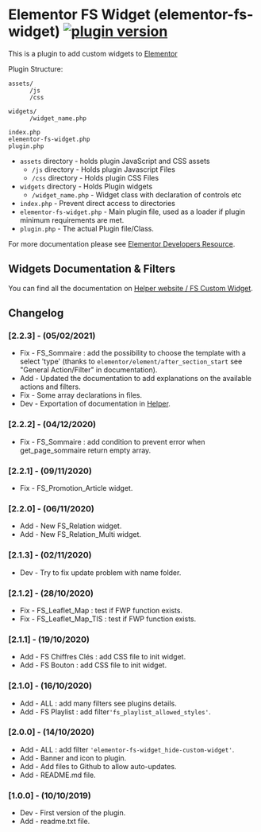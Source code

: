# Elementor FS Widget (elementor-fs-widget) [![plugin version](https://img.shields.io/badge/version-v2.2.3-color.svg)](https://github.com/Faire-savoir/elementor-fs-widget/releases/latest)

This is a plugin to add custom widgets to [Elementor](https://github.com/pojome/elementor/)

Plugin Structure:
```
assets/
      /js
      /css

widgets/
      /widget_name.php

index.php
elementor-fs-widget.php
plugin.php
```

* `assets` directory - holds plugin JavaScript and CSS assets
  * `/js` directory - Holds plugin Javascript Files
  * `/css` directory - Holds plugin CSS Files
* `widgets` directory - Holds Plugin widgets
  * `/widget_name.php` - Widget class with declaration of controls etc
* `index.php`	- Prevent direct access to directories
* `elementor-fs-widget.php`	- Main plugin file, used as a loader if plugin minimum requirements are met.
* `plugin.php` - The actual Plugin file/Class.

For more documentation please see [Elementor Developers Resource](https://developers.elementor.com/creating-an-extension-for-elementor/).


## Widgets Documentation & Filters

You can find all the documentation on [Helper website / FS Custom Widget](helper.faire-savoir.com/wordpress/elementor-fs-custom-widget).

## Changelog

### [2.2.3] - (05/02/2021)

* Fix - FS_Sommaire : add the possibility to choose the template with a select 'type' (thanks to <code>elementor/element/after_section_start</code> see "General Action/Filter" in documentation).
* Add - Updated the documentation to add explanations on the available actions and filters.
* Fix - Some array declarations in files.
* Dev - Exportation of documentation in [Helper](helper.faire-savoir.com/wordpress/elementor-fs-custom-widget).

### [2.2.2] - (04/12/2020)

* Fix - FS_Sommaire : add condition to prevent error when get_page_sommaire return empty array.

### [2.2.1] - (09/11/2020)

* Fix - FS_Promotion_Article widget.

### [2.2.0] - (06/11/2020)

* Add - New FS_Relation widget.
* Add - New FS_Relation_Multi widget.

### [2.1.3] - (02/11/2020)

* Dev - Try to fix update problem with name folder.

### [2.1.2] - (28/10/2020)

* Fix - FS_Leaflet_Map : test if FWP function exists.
* Fix - FS_Leaflet_Map_TIS : test if FWP function exists.

### [2.1.1] - (19/10/2020)

* Add - FS Chiffres Clés : add CSS file to init widget.
* Add - FS Bouton : add CSS file to init widget.

### [2.1.0] - (16/10/2020)

* Add - ALL : add many filters see plugins details.
* Add - FS Playlist : add filter<code>'fs_playlist_allowed_styles'</code>.

### [2.0.0] - (14/10/2020)

* Add - ALL : add filter <code>'elementor-fs-widget_hide-custom-widget'</code>.
* Add - Banner and icon to plugin.
* Add - Add files to Github to allow auto-updates.
* Add - README.md file.

### [1.0.0] - (10/10/2019)

* Dev - First version of the plugin.
* Add - readme.txt file.
